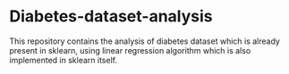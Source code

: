 # Diabetes-dataset-analysis
This repository contains the analysis of diabetes dataset which is already present in sklearn,
using linear regression algorithm which is also implemented in sklearn itself.
